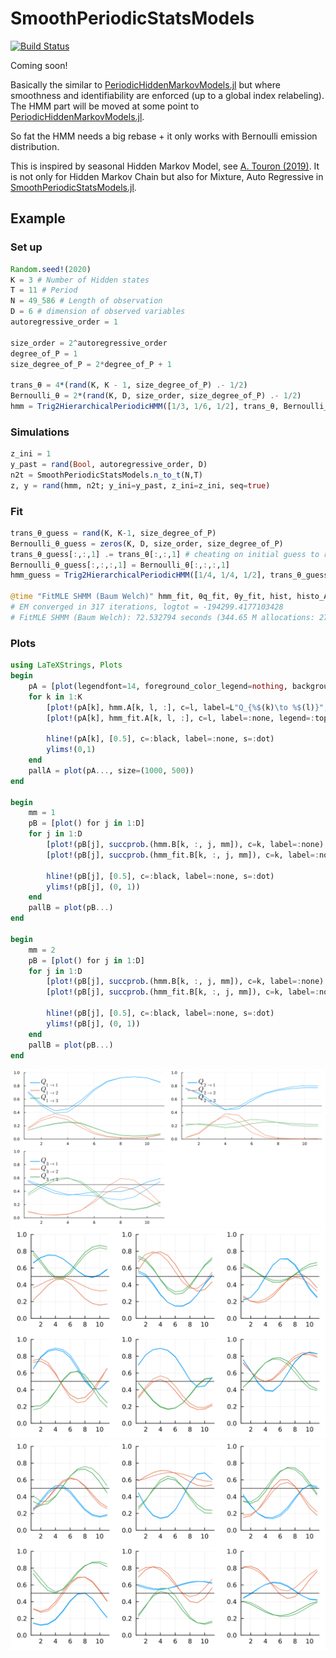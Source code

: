 # SmoothPeriodicStatsModels

[![Build Status](https://github.com/dmetivie/SmoothPeriodicStatsModels.jl/actions/workflows/CI.yml/badge.svg?branch=master)](https://github.com/dmetivie/SmoothPeriodicStatsModels.jl/actions/workflows/CI.yml?query=branch%3Amaster)

Coming soon!

Basically the similar to [PeriodicHiddenMarkovModels.jl](https://github.com/dmetivie/PeriodicHiddenMarkovModels.jl) but where smoothness and identifiability are enforced (up to a global index relabeling).
The HMM part will be moved at some point to [PeriodicHiddenMarkovModels.jl](https://github.com/dmetivie/PeriodicHiddenMarkovModels.jl).

So fat the HMM needs a big rebase + it only works with Bernoulli emission distribution.

This is inspired by seasonal Hidden Markov Model, see [A. Touron (2019)](https://link.springer.com/article/10.1007/s11222-019-09854-4).
It is not only for Hidden Markov Chain but also for Mixture, Auto Regressive in [SmoothPeriodicStatsModels.jl](https://github.com/dmetivie/SmoothPeriodicStatsModels.jl).

## Example

### Set up

```julia
Random.seed!(2020)
K = 3 # Number of Hidden states
T = 11 # Period
N = 49_586 # Length of observation
D = 6 # dimension of observed variables
autoregressive_order = 1

size_order = 2^autoregressive_order
degree_of_P = 1
size_degree_of_P = 2*degree_of_P + 1 

trans_θ = 4*(rand(K, K - 1, size_degree_of_P) .- 1/2)
Bernoulli_θ = 2*(rand(K, D, size_order, size_degree_of_P) .- 1/2)
hmm = Trig2HierarchicalPeriodicHMM([1/3, 1/6, 1/2], trans_θ, Bernoulli_θ, T)
```

### Simulations

```julia
z_ini = 1
y_past = rand(Bool, autoregressive_order, D)
n2t = SmoothPeriodicStatsModels.n_to_t(N,T)
z, y = rand(hmm, n2t; y_ini=y_past, z_ini=z_ini, seq=true)
 ```

### Fit

```julia
trans_θ_guess = rand(K, K-1, size_degree_of_P)
Bernoulli_θ_guess = zeros(K, D, size_order, size_degree_of_P)
trans_θ_guess[:,:,1] .= trans_θ[:,:,1] # cheating on initial guess to recover very good mle maxima
Bernoulli_θ_guess[:,:,:,1] = Bernoulli_θ[:,:,:,1]
hmm_guess = Trig2HierarchicalPeriodicHMM([1/4, 1/4, 1/2], trans_θ_guess, Bernoulli_θ_guess, T)

@time "FitMLE SHMM (Baum Welch)" hmm_fit, θq_fit, θy_fit, hist, histo_A, histo_B = fit_mle(hmm_guess, trans_θ_guess, Bernoulli_θ_guess, y, y_past, maxiter=10000, robust=true; display=:iter, silence=true, tol=1e-3, θ_iters=true, n2t=n2t);
# EM converged in 317 iterations, logtot = -194299.4177103428
# FitMLE SHMM (Baum Welch): 72.532794 seconds (344.65 M allocations: 27.641 GiB, 3.59% gc time)
```

### Plots

```julia
using LaTeXStrings, Plots
begin
    pA = [plot(legendfont=14, foreground_color_legend=nothing, background_color_legend=nothing) for k in 1:K]
    for k in 1:K
        [plot!(pA[k], hmm.A[k, l, :], c=l, label=L"Q_{%$(k)\to %$(l)}", legend=:topleft) for l in 1:K]
        [plot!(pA[k], hmm_fit.A[k, l, :], c=l, label=:none, legend=:topleft, s = :dot) for l in 1:K]

        hline!(pA[k], [0.5], c=:black, label=:none, s=:dot)
        ylims!(0,1)
    end
    pallA = plot(pA..., size=(1000, 500))
end

begin
    mm = 1
    pB = [plot() for j in 1:D]
    for j in 1:D
        [plot!(pB[j], succprob.(hmm.B[k, :, j, mm]), c=k, label=:none) for k in 1:K]
        [plot!(pB[j], succprob.(hmm_fit.B[k, :, j, mm]), c=k, label=:none, s = :dot) for k in 1:K]

        hline!(pB[j], [0.5], c=:black, label=:none, s=:dot)
        ylims!(pB[j], (0, 1))
    end
    pallB = plot(pB...)
end

begin
    mm = 2
    pB = [plot() for j in 1:D]
    for j in 1:D
        [plot!(pB[j], succprob.(hmm.B[k, :, j, mm]), c=k, label=:none) for k in 1:K]
        [plot!(pB[j], succprob.(hmm_fit.B[k, :, j, mm]), c=k, label=:none, s = :dot) for k in 1:K]

        hline!(pB[j], [0.5], c=:black, label=:none, s=:dot)
        ylims!(pB[j], (0, 1))
    end
    pallB = plot(pB...)
end
```

![Transition matrix](img/Q_test.svg)
![Emmission distribution](img/nu_test_1.svg)
![Emmission distribution](img/nu_test_2.svg)
